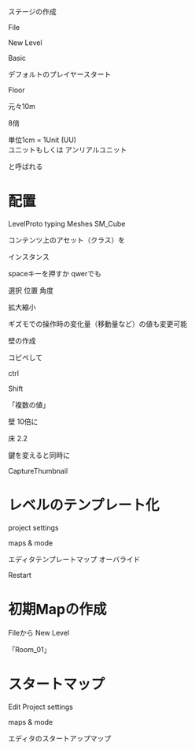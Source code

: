 ステージの作成



File

New Level



Basic




デフォルトのプレイヤースタート



Floor


元々10m

8倍




単位1cm = 1Unit (UU)  
ユニットもしくは
アンリアルユニット

と呼ばれる




# 配置

LevelProto typing
Meshes
SM_Cube


コンテンツ上のアセット（クラス）を

インスタンス　


spaceキーを押すか
qwerでも

選択
位置
角度

拡大縮小

ギズモでの操作時の変化量（移動量など）の値も変更可能


壁の作成

コピペして



ctrl

Shift

「複数の値」



壁
10倍に


床
2.2

鍵を変えると同時に





CaptureThumbnail



# レベルのテンプレート化

project settings

maps & mode



エディタテンプレートマップ
オーバライド




Restart


# 初期Mapの作成

Fileから
New Level

「Room_01」




# スタートマップ


Edit 
Project settings


maps & mode


エディタのスタートアップマップ








































































































